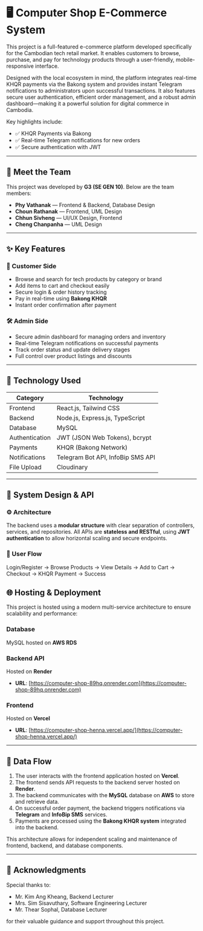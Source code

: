 # 🖥️ Computer Shop E-Commerce System

This project is a full-featured e-commerce platform developed specifically for the Cambodian tech retail market. It enables customers to browse, purchase, and pay for technology products through a user-friendly, mobile-responsive interface.

Designed with the local ecosystem in mind, the platform integrates real-time KHQR payments via the Bakong system and provides instant Telegram notifications to administrators upon successful transactions. It also features secure user authentication, efficient order management, and a robust admin dashboard—making it a powerful solution for digital commerce in Cambodia.

Key highlights include:

- ✅ KHQR Payments via Bakong
- ✅ Real-time Telegram notifications for new orders
- ✅ Secure authentication with JWT
---

## 👥 Meet the Team

This project was developed by **G3 (SE GEN 10)**. Below are the team members:

- **Phy Vathanak** — Frontend & Backend, Database Design  
- **Choun Rathanak** — Frontend, UML Design  
- **Chhun Sivheng** — UI/UX Design, Frontend
- **Cheng Chanpanha** — UML Design  


---

## ✨ Key Features

### 🛒 Customer Side
- Browse and search for tech products by category or brand
- Add items to cart and checkout easily
- Secure login & order history tracking
- Pay in real-time using **Bakong KHQR**
- Instant order confirmation after payment

### 🛠️ Admin Side
- Secure admin dashboard for managing orders and inventory
- Real-time Telegram notifications on successful payments
- Track order status and update delivery stages
- Full control over product listings and discounts

---

## 🚀 Technology Used

| Category         | Technology                             |
|------------------|-----------------------------------------|
| Frontend         | React.js, Tailwind CSS                  |
| Backend          | Node.js, Express.js, TypeScript         |
| Database         | MySQL                                   |
| Authentication   | JWT (JSON Web Tokens), bcrypt           |
| Payments         | KHQR (Bakong Network)                   |
| Notifications    | Telegram Bot API, InfoBip SMS API       |
| File Upload      | Cloudinary                              |

---

## 🔧 System Design & API

### ⚙️ Architecture

The backend uses a **modular structure** with clear separation of controllers, services, and repositories. All APIs are **stateless and RESTful**, using **JWT authentication** to allow horizontal scaling and secure endpoints.

### 👣 User Flow

Login/Register → Browse Products → View Details → Add to Cart → Checkout → KHQR Payment → Success

## 🌐 Hosting & Deployment
This project is hosted using a modern multi-service architecture to ensure scalability and performance:

### **Database**
MySQL hosted on **AWS RDS**

### **Backend API**
Hosted on **Render**
* **URL**: [https://computer-shop-89hq.onrender.com](https://computer-shop-89hq.onrender.com)

### **Frontend**
Hosted on **Vercel**
* **URL**: [https://computer-shop-henna.vercel.app/](https://computer-shop-henna.vercel.app/)

---
## 🔄 Data Flow
1.  The user interacts with the frontend application hosted on **Vercel**.
2.  The frontend sends API requests to the backend server hosted on **Render**.
3.  The backend communicates with the **MySQL** database on **AWS** to store and retrieve data.
4.  On successful order payment, the backend triggers notifications via **Telegram** and **InfoBip SMS** services.
5.  Payments are processed using the **Bakong KHQR system** integrated into the backend.

This architecture allows for independent scaling and maintenance of frontend, backend, and database components.

---
## 🙏 Acknowledgments

Special thanks to:

- Mr. Kim Ang Kheang, Backend Lecturer  
- Mrs. Sim Sisavuthary, Software Engineering Lecturer  
- Mr. Thear Sophal, Database Lecturer  

for their valuable guidance and support throughout this project.
